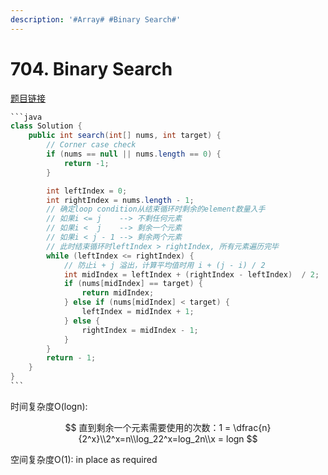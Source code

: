 ```yaml
---
description: '#Array# #Binary Search#'
---
```


# 704. Binary Search

[题目链接](https://leetcode.com/problems/binary-search/description/)

````java
```java
class Solution {
    public int search(int[] nums, int target) {
        // Corner case check
        if (nums == null || nums.length == 0) {
            return -1;
        }

        int leftIndex = 0;
        int rightIndex = nums.length - 1;
        // 确定loop condition从结束循环时剩余的element数量入手
        // 如果i <= j    --> 不剩任何元素
        // 如果i <  j    --> 剩余一个元素
        // 如果i < j - 1 --> 剩余两个元素
        // 此时结束循环时leftIndex > rightIndex, 所有元素遍历完毕
        while (leftIndex <= rightIndex) {
            // 防止i + j 溢出，计算平均值时用 i + (j - i) / 2
            int midIndex = leftIndex + (rightIndex - leftIndex)  / 2;
            if (nums[midIndex] == target) {
                return midIndex;
            } else if (nums[midIndex] < target) {
                leftIndex = midIndex + 1;
            } else {
                rightIndex = midIndex - 1;
            }
        }
        return - 1;
    }
}
```
````

时间复杂度O(logn):&#x20;

$$
直到剩余一个元素需要使用的次数：1 = \dfrac{n}{2^x}\\2^x=n\\log_22^x=log_2n\\x = logn
$$

空间复杂度O(1): in place as required


